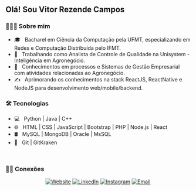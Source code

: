 <h2> Olá! Sou Vitor Rezende Campos</h2>

<h3> 👨🏻‍💻 Sobre mim </h3>

- 🎓 &nbsp; Bacharel em Ciência da Computação pela UFMT, especializando em Redes e Computação Distribuída pelo IFMT.
- 💼 &nbsp; Trabalhando como Analista de Controle de Qualidade na Unisystem - Inteligência em Agronegócio.
- 🌱 &nbsp; Conhecimentos em processos e Sistemas de Gestão Empresarial com atividades relacionadas ao Agronegócio.
- ✍️ &nbsp; Aprimorando os conhecimentos na stack ReactJS, ReactNative e NodeJS para desenvolvimento web/mobile/backend.

<h3>🛠 Tecnologias</h3>

- 💻 &nbsp; Python | Java | C++ 
- 🌐 &nbsp; HTML | CSS | JavaScript | Bootstrap | PHP | Node.js | React
- 🛢 &nbsp; MySQL | MongoDB | Oracle | MsSQL
- 🔧 &nbsp; Git | GitKraken

<br/>


<h3> 🤝🏻 Conexões </h3>

<p align="center">
<a href="https://www.vitorezende.dev/"><img alt="Website" src="https://img.shields.io/badge/Website-www.vitorezende.dev-blue?style=flat-square&logo=google-chrome"></a>
<a href="https://www.linkedin.com/in/vitorvrc/"><img alt="LinkedIn" src="https://img.shields.io/badge/LinkedIn-Vitor%20Rezende%20Campos-blue?style=flat-square&logo=linkedin"></a>
<a href="https://www.instagram.com/vitorvrc/"><img alt="Instagram" src="https://img.shields.io/badge/Instagram-vitorvrc-blue?style=flat-square&logo=instagram"></a>
<a href="mailto:vitorezende@gmail.com"><img alt="Email" src="https://img.shields.io/badge/Email-vitorezende@gmail.com-blue?style=flat-square&logo=gmail"></a>
</p>
